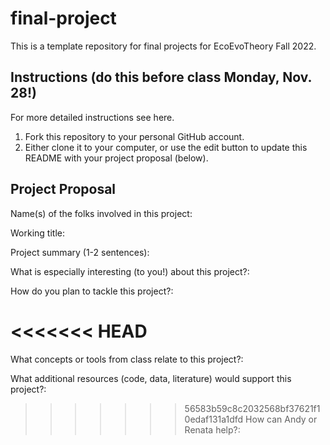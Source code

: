 # final-project

This is a template repository for final projects for EcoEvoTheory Fall 2022.

## Instructions (do this before class Monday, Nov. 28!)

For more detailed instructions see here.

1.  Fork this repository to your personal GitHub account.
2.  Either clone it to your computer, or use the edit button to update this README with your project proposal (below).

## Project Proposal

Name(s) of the folks involved in this project:

Working title:

Project summary (1-2 sentences):

What is especially interesting (to you!) about this project?:

How do you plan to tackle this project?:

<<<<<<< HEAD
=======
What concepts or tools from class relate to this project?:

What additional resources (code, data, literature) would support this project?:

>>>>>>> 56583b59c8c2032568bf37621f10edaf131a1dfd
How can Andy or Renata help?:
